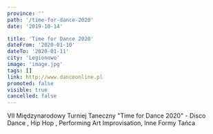 ```yaml
---
province: ''
path: '/time-for-dance-2020'
date: '2019-10-14'

title: 'Time for Dance 2020'
dateFrom: '2020-01-10'
dateTo: '2020-01-11'
city: 'Legionowo'
image: 'image.jpg'
tags: []
link: http://www.danceonline.pl
promoted: false
visible: true
cancelled: false
---
```

VII Międzynarodowy Turniej Taneczny "Time for Dance 2020" - Disco Dance , Hip Hop , Performing Art Improvisation, Inne Formy Tańca